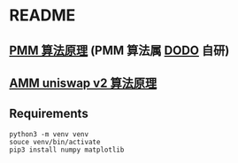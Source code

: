 # README

## [PMM 算法原理](./PMM.ipynb) (PMM 算法属 [DODO](https://dodoex.io/) 自研)

## [AMM uniswap v2 算法原理](./AMM_uniswap_v2.ipynb)

## Requirements

```
python3 -m venv venv
souce venv/bin/activate
pip3 install numpy matplotlib
```